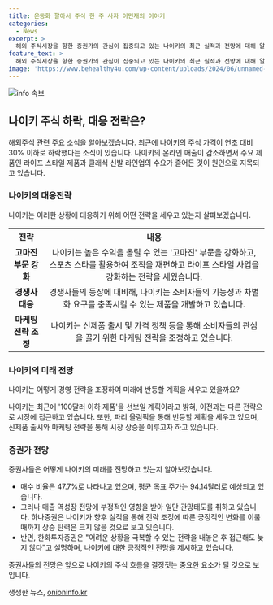 ```yaml
---
title: 운동화 팔아서 주식 한 주 사자 이민재의 이야기
categories:
  - News
excerpt: >
  해외 주식시장을 향한 증권가의 관심이 집중되고 있는 나이키의 최근 실적과 전망에 대해 알아보겠습니다. 나이키의 온라인 매출 감소와 라이프 스타일 제품 수요 감소로 인한 낮은 실적은 주식 가격 하락으로 이어졌습니다. 경쟁사들의 등장과 시장에서의 위치를 잃고 있는 상황에서, 나이키는 전략 조정과 신제품 출시로 회복을 모색하고 있지만, 증권가들은 여전히 주가가 회복될 가능성을 낙관적으로 보지는 않고 있습니다. 이러한 상황에서 향후 나이키의 전략과 실적이 주가에 어떤 영향을 미칠지, 투자자들의 관심이 집중되고 있습니다.
feature_text: >
  해외 주식시장을 향한 증권가의 관심이 집중되고 있는 나이키의 최근 실적과 전망에 대해 알아보겠습니다. 나이키의 온라인 매출 감소와 라이프 스타일 제품 수요 감소로 인한 낮은 실적은 주식 가격 하락으로 이어졌습니다. 경쟁사들의 등장과 시장에서의 위치를 잃고 있는 상황에서, 나이키는 전략 조정과 신제품 출시로 회복을 모색하고 있지만, 증권가들은 여전히 주가가 회복될 가능성을 낙관적으로 보지는 않고 있습니다. 이러한 상황에서 향후 나이키의 전략과 실적이 주가에 어떤 영향을 미칠지, 투자자들의 관심이 집중되고 있습니다.
image: 'https://www.behealthy4u.com/wp-content/uploads/2024/06/unnamed-file.png'
---
```


<p><img src="https://www.behealthy4u.com/wp-content/uploads/2024/06/unnamed-file.png" alt="info 속보" /></p>

<h2 data-ke-size="size26">나이키 주식 하락, 대응 전략은?</h2>

<p data-ke-size="size16">해외주식 관련 주요 소식을 알아보겠습니다. 최근에 나이키의 주식 가격이 연초 대비 30% 이하로 하락했다는 소식이 있습니다. 나이키의 온라인 매출이 감소하면서 주요 제품인 라이프 스타일 제품과 클래식 신발 라인업의 수요가 줄어든 것이 원인으로 지목되고 있습니다.</p>

<h3>나이키의 대응전략</h3>

<p data-ke-size="size16">나이키는 이러한 상황에 대응하기 위해 어떤 전략을 세우고 있는지 살펴보겠습니다.</p>

<table>
    <tr>
        <th>전략</th>
        <th>내용</th>
    </tr>
    <tr>
        <td style="text-align: center; height: 17px;"><b>고마진 부문 강화</b></td>
        <td style="text-align: center; height: 17px;">나이키는 높은 수익을 올릴 수 있는 '고마진' 부문을 강화하고, 스포츠 스타를 활용하여 조직을 재편하고 라이프 스타일 사업을 강화하는 전략을 세웠습니다.</td>
    </tr>
    <tr>
        <td style="text-align: center; height: 17px;"><b>경쟁사 대응</b></td>
        <td style="text-align: center; height: 17px;">경쟁사들의 등장에 대비해, 나이키는 소비자들의 기능성과 차별화 요구를 충족시킬 수 있는 제품을 개발하고 있습니다.</td>
    </tr>
    <tr>
        <td style="text-align: center; height: 17px;"><b>마케팅 전략 조정</b></td>
        <td style="text-align: center; height: 17px;">나이키는 신제품 출시 및 가격 정책 등을 통해 소비자들의 관심을 끌기 위한 마케팅 전략을 조정하고 있습니다.</td>
    </tr>
</table>

<h3>나이키의 미래 전망</h3>

<p data-ke-size="size16">나이키는 어떻게 경영 전략을 조정하여 미래에 반등할 계획을 세우고 있을까요?</p>

<p data-ke-size="size16">나이키는 최근에 '100달러 이하 제품'을 선보일 계획이라고 밝혀, 이전과는 다른 전략으로 시장에 접근하고 있습니다. 또한, 파리 올림픽을 통해 반등할 계획을 세우고 있으며, 신제품 출시와 마케팅 전략을 통해 시장 상승을 이루고자 하고 있습니다.</p>

<h3>증권가 전망</h3>

<p data-ke-size="size16">증권사들은 어떻게 나이키의 미래를 전망하고 있는지 알아보겠습니다.</p>

<ul>
    <li>매수 비율은 47.7%로 나타나고 있으며, 평균 목표 주가는 94.14달러로 예상되고 있습니다.</li>
    <li>그러나 매출 역성장 전망에 부정적인 영향을 받아 일단 관망태도를 취하고 있습니다. 하나증권은 나이키가 향후 실적을 통해 전략 조정에 따른 긍정적인 변화를 이룰 때까지 상승 탄력은 크지 않을 것으로 보고 있습니다.</li>
    <li>반면, 한화투자증권은 "어려운 상황을 극복할 수 있는 전략을 내놓은 후 접근해도 늦지 않다"고 설명하며, 나이키에 대한 긍정적인 전망을 제시하고 있습니다.</li>
</ul>

<p data-ke-size="size16">증권사들의 전망은 앞으로 나이키의 주식 흐름을 결정짓는 중요한 요소가 될 것으로 보입니다.</p>
생생한 뉴스, <a href="https://onioninfo.kr" rel="dofollow">onioninfo.kr</a>


